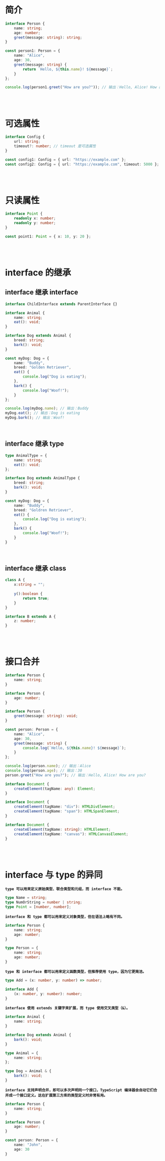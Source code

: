 # 简介

```typescript
interface Person {
    name: string;
    age: number;
    greet(message: string): string;
}

const person1: Person = {
    name: "Alice",
    age: 30,
    greet(message: string) {
        return `Hello, ${this.name}! ${message}`;
    }
};

console.log(person1.greet("How are you?")); // 输出：Hello, Alice! How are you?
```

<br>

<br>

# 可选属性

```typescript
interface Config {
    url: string;
    timeout?: number; // timeout 是可选属性
}

const config1: Config = { url: "https://example.com" };
const config2: Config = { url: "https://example.com", timeout: 5000 };
```

<br>

<br>

# 只读属性

```typescript
interface Point {
    readonly x: number;
    readonly y: number;
}

const point1: Point = { x: 10, y: 20 };
```

<br>

<br>

# interface 的继承

## interface 继承 interface

```typescript
interface ChildInterface extends ParentInterface {}
```

```typescript
interface Animal {
    name: string;
    eat(): void;
}

interface Dog extends Animal {
    breed: string;
    bark(): void;
}

const myDog: Dog = {
    name: "Buddy",
    breed: "Golden Retriever",
    eat() {
        console.log("Dog is eating");
    },
    bark() {
        console.log("Woof!");
    }
};

console.log(myDog.name); // 输出：Buddy
myDog.eat(); // 输出：Dog is eating
myDog.bark(); // 输出：Woof!
```

<br>

## interface 继承 type

```typescript
type AnimalType = {
    name: string;
    eat(): void;
};

interface Dog extends AnimalType {
    breed: string;
    bark(): void;
}

const myDog: Dog = {
    name: "Buddy",
    breed: "Goldren Retriever",
    eat() {
        console.log("Dog is eating");
    },
    bark() {
        console.log("Woof!");
    }
}
```

<br>

## interface 继承 class

```typescript
class A {
    x:string = "";
    
    y():boolean {
        return true;
    }
}

interface B extends A {
    z: number;
}
```

<br>

<br>

# 接口合并

```typescript
interface Person {
    name: string;
}

interface Person {
    age: number;
}

interface Person {
    greet(message: string): void;
}

const person: Person = {
    name: "Alice",
    age: 30,
    greet(message: string) {
        console.log(`Hello, ${this.name}! ${message}`);
    }
};

console.log(person.name); // 输出：Alice
console.log(person.age); // 输出：30
person.greet("How are you?"); // 输出：Hello, Alice! How are you?
```



```typescript
interface Document {
    createElement(tagName: any): Element;
}

interface Document {
    createElement(tagName: "div"): HTMLDivElement;
    createElement(tagName: "span"): HTMLSpanElement;
}

interface Document {
    createElement(tagName: string): HTMLElement;
    createElement(tagName: "canvas"): HTMLCanvasElement;
}
```

<br>

<br>

# interface 与 type 的异同

**`type 可以用来定义原始类型、联合类型和元组，而 interface 不能。`**

```typescript
type Name = string;
type NumOrString = number | string;
type Point = [number, number];
```

**`interface 和 type 都可以用来定义对象类型，但在语法上略有不同。`**

```typescript
interface Person {
    name: string;
    age: number;
}

type Person = {
    name: string;
    age: number;
}
```

**`type 和 interface 都可以用来定义函数类型，但推荐使用 type，因为它更简洁。`**

```typescript
type Add = (x: number, y: number) => number;

interface Add {
    (x: number, y: number): number;
}
```

**`interface 使用 extends 关键字来扩展，而 type 使用交叉类型（&）。`**

```typescript
interface Animal {
    name: string;
}

interface Dog extends Animal {
    bark(): void;
}

type Animal = {
    name: string;
};

type Dog = Animal & {
    bark(): void;
}
```

**`interface 支持声明合并，即可以多次声明同一个接口，TypeScript 编译器会自动它们合并成一个接口定义。这在扩展第三方库的类型定义时非常有用。`**

```typescript
interface Person {
    name: string;
}

interface Person {
    age: number;
}

const person: Person = {
    name: "John",
    age: 30
}
```







